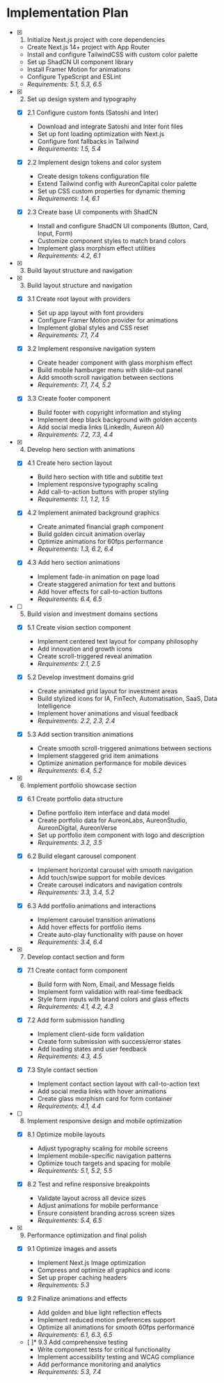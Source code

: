 # Implementation Plan

- [x] 1. Initialize Next.js project with core dependencies





  - Create Next.js 14+ project with App Router
  - Install and configure TailwindCSS with custom color palette
  - Set up ShadCN UI component library
  - Install Framer Motion for animations
  - Configure TypeScript and ESLint
  - _Requirements: 5.1, 5.3, 6.5_

- [x] 2. Set up design system and typography








  - [x] 2.1 Configure custom fonts (Satoshi and Inter)


    - Download and integrate Satoshi and Inter font files
    - Set up font loading optimization with Next.js
    - Configure font fallbacks in Tailwind
    - _Requirements: 1.5, 5.4_
  
  - [x] 2.2 Implement design tokens and color system


    - Create design tokens configuration file
    - Extend Tailwind config with AureonCapital color palette
    - Set up CSS custom properties for dynamic theming
    - _Requirements: 1.4, 6.1_
  
  - [x] 2.3 Create base UI components with ShadCN


    - Install and configure ShadCN UI components (Button, Card, Input, Form)
    - Customize component styles to match brand colors
    - Implement glass morphism effect utilities
    - _Requirements: 4.2, 6.1_
- [x] 3. Build layout structure and navigation




- [x] 3. Build layout structure and navigation

  - [x] 3.1 Create root layout with providers


    - Set up app layout with font providers
    - Configure Framer Motion provider for animations
    - Implement global styles and CSS reset
    - _Requirements: 7.1, 7.4_
  
  - [x] 3.2 Implement responsive navigation system


    - Create header component with glass morphism effect
    - Build mobile hamburger menu with slide-out panel
    - Add smooth scroll navigation between sections
    - _Requirements: 7.1, 7.4, 5.2_
  
  - [x] 3.3 Create footer component


    - Build footer with copyright information and styling
    - Implement deep black background with golden accents
    - Add social media links (LinkedIn, Aureon AI)
    - _Requirements: 7.2, 7.3, 4.4_

- [x] 4. Develop hero section with animations





  - [x] 4.1 Create hero section layout


    - Build hero section with title and subtitle text
    - Implement responsive typography scaling
    - Add call-to-action buttons with proper styling
    - _Requirements: 1.1, 1.2, 1.5_
  

  - [x] 4.2 Implement animated background graphics

    - Create animated financial graph component
    - Build golden circuit animation overlay
    - Optimize animations for 60fps performance
    - _Requirements: 1.3, 6.2, 6.4_
  
  - [x] 4.3 Add hero section animations


    - Implement fade-in animation on page load
    - Create staggered animation for text and buttons
    - Add hover effects for call-to-action buttons
    - _Requirements: 6.4, 6.5_

- [ ] 5. Build vision and investment domains sections





  - [x] 5.1 Create vision section component


    - Implement centered text layout for company philosophy
    - Add innovation and growth icons
    - Create scroll-triggered reveal animation
    - _Requirements: 2.1, 2.5_
  
  - [x] 5.2 Develop investment domains grid


    - Create animated grid layout for investment areas
    - Build stylized icons for IA, FinTech, Automatisation, SaaS, Data Intelligence
    - Implement hover animations and visual feedback
    - _Requirements: 2.2, 2.3, 2.4_
  
  - [x] 5.3 Add section transition animations


    - Create smooth scroll-triggered animations between sections
    - Implement staggered grid item animations
    - Optimize animation performance for mobile devices
    - _Requirements: 6.4, 5.2_

- [x] 6. Implement portfolio showcase section





  - [x] 6.1 Create portfolio data structure


    - Define portfolio item interface and data model
    - Create portfolio data for AureonLabs, AureonStudio, AureonDigital, AureonVerse
    - Set up portfolio item component with logo and description
    - _Requirements: 3.2, 3.5_
  
  - [x] 6.2 Build elegant carousel component


    - Implement horizontal carousel with smooth navigation
    - Add touch/swipe support for mobile devices
    - Create carousel indicators and navigation controls
    - _Requirements: 3.3, 3.4, 5.2_
  
  - [x] 6.3 Add portfolio animations and interactions


    - Implement carousel transition animations
    - Add hover effects for portfolio items
    - Create auto-play functionality with pause on hover
    - _Requirements: 3.4, 6.4_

- [x] 7. Develop contact section and form





  - [x] 7.1 Create contact form component


    - Build form with Nom, Email, and Message fields
    - Implement form validation with real-time feedback
    - Style form inputs with brand colors and glass effects
    - _Requirements: 4.1, 4.2, 4.3_
  
  - [x] 7.2 Add form submission handling


    - Implement client-side form validation
    - Create form submission with success/error states
    - Add loading states and user feedback
    - _Requirements: 4.3, 4.5_
  
  - [x] 7.3 Style contact section


    - Implement contact section layout with call-to-action text
    - Add social media links with hover animations
    - Create glass morphism card for form container
    - _Requirements: 4.1, 4.4_

- [ ] 8. Implement responsive design and mobile optimization





  - [x] 8.1 Optimize mobile layouts


    - Adjust typography scaling for mobile screens
    - Implement mobile-specific navigation patterns
    - Optimize touch targets and spacing for mobile
    - _Requirements: 5.1, 5.2, 5.5_
  
  - [x] 8.2 Test and refine responsive breakpoints


    - Validate layout across all device sizes
    - Adjust animations for mobile performance
    - Ensure consistent branding across screen sizes
    - _Requirements: 5.4, 6.5_

- [x] 9. Performance optimization and final polish



  - [x] 9.1 Optimize images and assets


    - Implement Next.js Image optimization
    - Compress and optimize all graphics and icons
    - Set up proper caching headers
    - _Requirements: 5.3_
  
  - [x] 9.2 Finalize animations and effects


    - Add golden and blue light reflection effects
    - Implement reduced motion preferences support
    - Optimize all animations for smooth 60fps performance
    - _Requirements: 6.1, 6.3, 6.5_
  
  - [ ]* 9.3 Add comprehensive testing
    - Write component tests for critical functionality
    - Implement accessibility testing and WCAG compliance
    - Add performance monitoring and analytics
    - _Requirements: 5.3, 7.4_